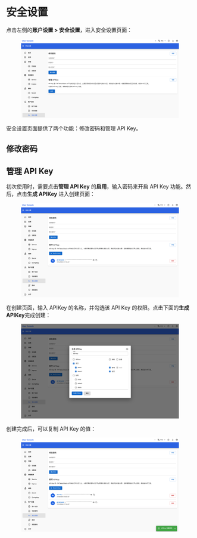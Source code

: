 # 安全设置

点击左侧的**账户设置 > 安全设置**，进入安全设置页面：

<figure class="screenshot">
  <img alt="security-setting" src="../../assets/guide/account/security-setting.png" />
</figure>

安全设置页面提供了两个功能：修改密码和管理 API Key。

## 修改密码

## 管理 API Key

初次使用时，需要点击**管理 API Key** 的**启用**，输入密码来开启 API Key 功能。然后，点击**生成 APIKey** 进入创建页面：

<figure class="screenshot">
  <img alt="create-api-key-1" src="../../assets/guide/account/create-api-key-1.png" />
</figure>

在创建页面，输入 APIKey 的名称，并勾选该 API Key 的权限。点击下面的**生成 APIKey**完成创建：

<figure class="screenshot">
  <img alt="create-api-key-2" src="../../assets/guide/account/create-api-key-2.png" />
</figure>

创建完成后，可以复制 API Key 的值：

<figure class="screenshot">
  <img alt="create-api-key-3" src="../../assets/guide/account/create-api-key-3.png" />
</figure>
